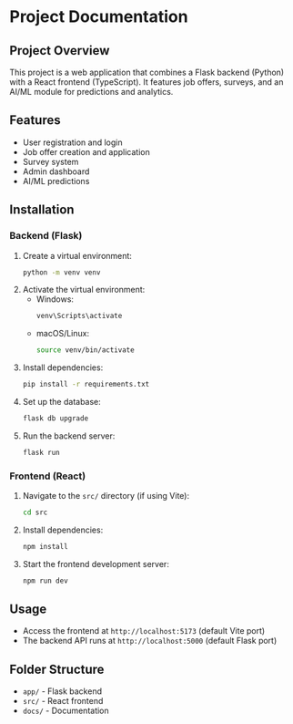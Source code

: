 # Project Documentation

## Project Overview
This project is a web application that combines a Flask backend (Python) with a React frontend (TypeScript). It features job offers, surveys, and an AI/ML module for predictions and analytics.

## Features
- User registration and login
- Job offer creation and application
- Survey system
- Admin dashboard
- AI/ML predictions

## Installation

### Backend (Flask)
1. Create a virtual environment:
   ```bash
   python -m venv venv
   ```
2. Activate the virtual environment:
   - Windows:
     ```bash
     venv\Scripts\activate
     ```
   - macOS/Linux:
     ```bash
     source venv/bin/activate
     ```
3. Install dependencies:
   ```bash
   pip install -r requirements.txt
   ```
4. Set up the database:
   ```bash
   flask db upgrade
   ```
5. Run the backend server:
   ```bash
   flask run
   ```

### Frontend (React)
1. Navigate to the `src/` directory (if using Vite):
   ```bash
   cd src
   ```
2. Install dependencies:
   ```bash
   npm install
   ```
3. Start the frontend development server:
   ```bash
   npm run dev
   ```

## Usage
- Access the frontend at `http://localhost:5173` (default Vite port)
- The backend API runs at `http://localhost:5000` (default Flask port)

## Folder Structure
- `app/` - Flask backend
- `src/` - React frontend
- `docs/` - Documentation